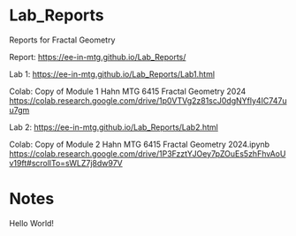 # Lab_Reports
Reports for Fractal Geometry 



Report: https://ee-in-mtg.github.io/Lab_Reports/

Lab 1: https://ee-in-mtg.github.io/Lab_Reports/Lab1.html

Colab: Copy of Module 1 Hahn MTG 6415 Fractal Geometry 2024 
        https://colab.research.google.com/drive/1p0VTVg2z81scJ0dgNYfly4IC747uu7gm

Lab 2: https://ee-in-mtg.github.io/Lab_Reports/Lab2.html   

Colab: Copy of Module 2 Hahn MTG 6415 Fractal Geometry 2024.ipynb
        https://colab.research.google.com/drive/1P3FzztYJOey7pZOuEs5zhFhvAoUv19ft#scrollTo=sWLZ7j8dw97V

# Notes
Hello World!
